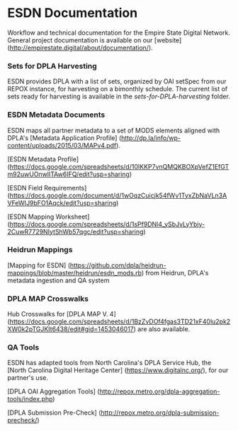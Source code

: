 # ESDN Documentation
Workflow and technical documentation for the Empire State Digital Network. General project documentation is available on our [website] (http://empirestate.digital/about/documentation/).

### Sets for DPLA Harvesting
ESDN provides DPLA with a list of sets, organized by OAI setSpec from our REPOX instance, for harvesting on a bimonthly schedule. The current list of sets ready for harvesting is available in the *sets-for-DPLA-harvesting* folder.

### ESDN Metadata Documents
ESDN maps all partner metadata to a set of MODS elements aligned with DPLA's [Metadata Application Profile] (http://dp.la/info/wp-content/uploads/2015/03/MAPv4.pdf). 

[ESDN Metadata Profile] (https://docs.google.com/spreadsheets/d/10IKKP7vnQMQKBOXpVefZ1EfGTm92uwUOnwlITAw6IFQ/edit?usp=sharing)

[ESDN Field Requirements] (https://docs.google.com/document/d/1wOqzCuicjk54fWv1TyxZbNaVLn3AVFeWIJ9bFO1Aqck/edit?usp=sharing)

[ESDN Mapping Worksheet] (https://docs.google.com/spreadsheets/d/1sPf9DNl4_ySbJvLyYbjy-2CuwR7729NIytShWb57qgc/edit?usp=sharing) 

### Heidrun Mappings
[Mapping for ESDN] (https://github.com/dpla/heidrun-mappings/blob/master/heidrun/esdn_mods.rb) from Heidrun, DPLA's metadata ingestion and QA system

### DPLA MAP Crosswalks
Hub Crosswalks for [DPLA MAP V. 4] (https://docs.google.com/spreadsheets/d/1BzZvDOf4fgas3TD21xF40lu2pk2XW0k2pTGJKIt6438/edit#gid=1453046017) are also available.

### QA Tools
ESDN has adapted tools from North Carolina's DPLA Service Hub, the [North Carolina Digital Heritage Center] (https://www.digitalnc.org/), for our partner's use.

[DPLA OAI Aggregation Tools] (http://repox.metro.org/dpla-aggregation-tools/index.php)

[DPLA Submission Pre-Check] (http://repox.metro.org/dpla-submission-precheck/)


